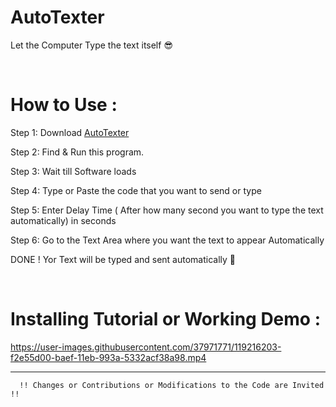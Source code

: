 # AutoTexter 
Let the Computer Type the text itself  :sunglasses: 
  
<br> 
 
How to Use : 
=============   
 


Step 1: Download <a href="https://github.com/shu6h4m/AutoTexter/raw/main/AutoTexter.exe"> AutoTexter </a>

Step 2: Find & Run this program.

Step 3: Wait till Software loads   

Step 4: Type or Paste the code that you want to send or type
 
Step 5: Enter Delay Time ( After how many second you want to type the text automatically) in seconds
 
Step 6: Go to the Text Area where you want the text to appear Automatically

DONE ! Yor Text will be typed and sent automatically :metal:

</br>

Installing Tutorial or Working Demo : 
=============  



https://user-images.githubusercontent.com/37971771/119216203-f2e55d00-baef-11eb-993a-5332acf38a98.mp4

<hr>  

      !! Changes or Contributions or Modifications to the Code are Invited !!
                              
